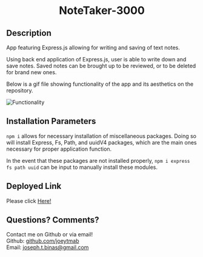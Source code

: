 <h1 align="center">NoteTaker-3000</h1>

## Description

App featuring Express.js allowing for writing and saving of text notes.

Using back end application of Express.js, user is able to write down and save notes. Saved notes can be brought up to be reviewed, or to be deleted for brand new ones.

Below is a gif file showing functionality of the app and its aesthetics on the repository.

![Functionality](./assets/teamgen.gif.gif)

## Installation Parameters

`npm i` allows for necessary installation of miscellaneous packages. Doing so will install Express, Fs, Path, and uuidV4 packages, which are the main ones necessary for proper application function.

In the event that these packages are not installed properly, `npm i express fs path uuid` can be input to manually install these modules.

## Deployed Link

Please click [Here!](https://boiling-fortress-67810.herokuapp.com/)

## Questions? Comments?

Contact me on Github or via email! </br>
Github: [github.com/joeytmab](github.com/joeytmab) </br>
Email: [joseph.t.binas@gmail.com](joseph.t.binas@gmail.com)
